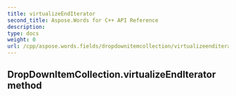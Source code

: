```yaml
---
title: virtualizeEndIterator
second_title: Aspose.Words for C++ API Reference
description: 
type: docs
weight: 0
url: /cpp/aspose.words.fields/dropdownitemcollection/virtualizeenditerator/
---
```

## DropDownItemCollection.virtualizeEndIterator method




